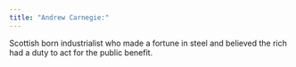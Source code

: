 ```yaml
---
title: "Andrew Carnegie:"
---
```

Scottish born industrialist who made a fortune in steel and believed the rich had a duty to act for the public benefit.

